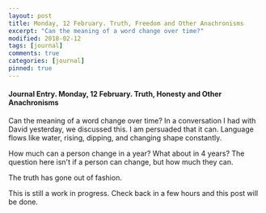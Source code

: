 ```yaml
---
layout: post
title: Monday, 12 February. Truth, Freedom and Other Anachronisms
excerpt: "Can the meaning of a word change over time?"
modified: 2018-02-12
tags: [journal]
comments: true
categories: [journal]
pinned: true
---
```

#### Journal Entry. Monday, 12 February. Truth, Honesty and Other Anachronisms

Can the meaning of a word change over time? In a conversation I had with David yesterday, we discussed this. I am persuaded that it can. Language flows like water, rising, dipping, and changing shape constantly.

How much can a person change in a year? What about in 4 years? The question here isn't if a person can change, but how much they can.

The truth has gone out of fashion.


This is still a work in progress. Check back in a few hours and this post will be done.
